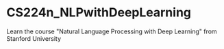 # CS224n_NLPwithDeepLearning
Learn the course "Natural Language Processing with Deep Learning" from Stanford University
